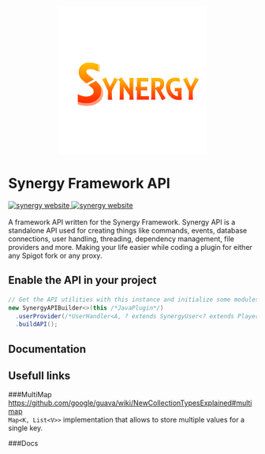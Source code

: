 <div align="center">  
 <img src="icons/synergy_logo_no_background.png" width="300px"/>  
</div>

# Synergy Framework API
<a href="https://www.jusjus.me/synergy" target="_blank">
 <img src="https://img.shields.io/static/v1?label=Need%20more%20information&message=See%20Synergy%20website&color=%3CCOLOR%3E&style=for-the-badge" alt="synergy website">
</a>
<a href="https://discord.gg/n7xb57G7Ur" target="_blank">
 <img src="https://img.shields.io/static/v1?label=Need%20support?&message=Join%20our%20discord&color=informational&style=for-the-badge&logo=discord" alt="synergy website">
</a>
<br><br>
A framework API written for the Synergy Framework. Synergy API is a standalone API 
used for creating things like commands, events, database connections, user handling, 
threading, dependency management, file providers and more. Making your life easier while coding a plugin for either any Spigot fork or any proxy.

## Enable the API in your project
```java
// Get the API utilities with this instance and initialize some modules.
new SynergyAPIBuilder<>(this /*JavaPlugin*/)
  .userProvider(/*UserHandler<A, ? extends SynergyUser<? extends Player> */)
  .buildAPI();
```

## Documentation

## Usefull links

###MultiMap
https://github.com/google/guava/wiki/NewCollectionTypesExplained#multimap <br>
`Map<K, List<V>>` implementation that allows to store multiple values for a single key.

###Docs
